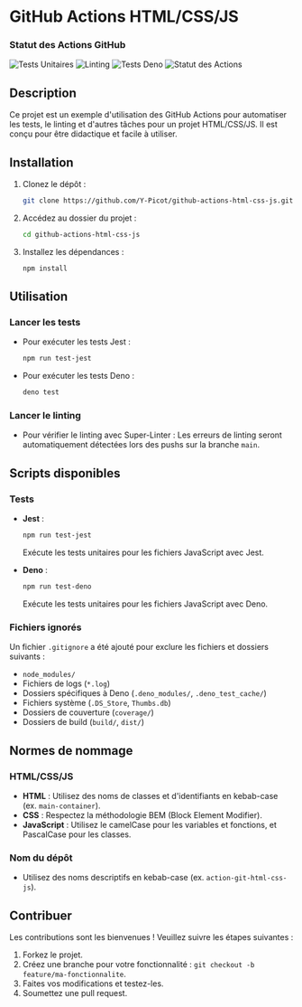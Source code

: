 # GitHub Actions HTML/CSS/JS

### Statut des Actions GitHub
![Tests Unitaires](https://github.com/Y-Picot/github-actions-html-css-js/workflows/unit_tests/badge.svg)
![Linting](https://github.com/Y-Picot/github-actions-html-css-js/workflows/super_linter_hcjs/badge.svg)
![Tests Deno](https://github.com/Y-Picot/github-actions-html-css-js/workflows/deno_lint/badge.svg)
![Statut des Actions](https://img.shields.io/github/actions/workflow/status/Y-Picot/github-actions-html-css-js/unit_tests.yml?branch=main)

## Description
Ce projet est un exemple d'utilisation des GitHub Actions pour automatiser les tests, le linting et d'autres tâches pour un projet HTML/CSS/JS. Il est conçu pour être didactique et facile à utiliser.

## Installation

1. Clonez le dépôt :
   ```bash
   git clone https://github.com/Y-Picot/github-actions-html-css-js.git
   ```

2. Accédez au dossier du projet :
   ```bash
   cd github-actions-html-css-js
   ```

3. Installez les dépendances :
   ```bash
   npm install
   ```

## Utilisation

### Lancer les tests
- Pour exécuter les tests Jest :
  ```bash
  npm run test-jest
  ```
- Pour exécuter les tests Deno :
  ```bash
  deno test
  ```

### Lancer le linting
- Pour vérifier le linting avec Super-Linter :
  Les erreurs de linting seront automatiquement détectées lors des pushs sur la branche `main`.

## Scripts disponibles

### Tests
- **Jest** :
  ```bash
  npm run test-jest
  ```
  Exécute les tests unitaires pour les fichiers JavaScript avec Jest.

- **Deno** :
  ```bash
  npm run test-deno
  ```
  Exécute les tests unitaires pour les fichiers JavaScript avec Deno.

### Fichiers ignorés
Un fichier `.gitignore` a été ajouté pour exclure les fichiers et dossiers suivants :
- `node_modules/`
- Fichiers de logs (`*.log`)
- Dossiers spécifiques à Deno (`.deno_modules/`, `.deno_test_cache/`)
- Fichiers système (`.DS_Store`, `Thumbs.db`)
- Dossiers de couverture (`coverage/`)
- Dossiers de build (`build/`, `dist/`)

## Normes de nommage

### HTML/CSS/JS
- **HTML** : Utilisez des noms de classes et d'identifiants en kebab-case (ex. `main-container`).
- **CSS** : Respectez la méthodologie BEM (Block Element Modifier).
- **JavaScript** : Utilisez le camelCase pour les variables et fonctions, et PascalCase pour les classes.

### Nom du dépôt
- Utilisez des noms descriptifs en kebab-case (ex. `action-git-html-css-js`).

## Contribuer
Les contributions sont les bienvenues ! Veuillez suivre les étapes suivantes :
1. Forkez le projet.
2. Créez une branche pour votre fonctionnalité : `git checkout -b feature/ma-fonctionnalite`.
3. Faites vos modifications et testez-les.
4. Soumettez une pull request.
